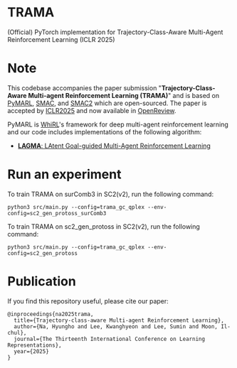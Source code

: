 # TRAMA
(Official) PyTorch implementation for Trajectory-Class-Aware Multi-Agent Reinforcement Learning (ICLR 2025)

# Note
This codebase accompanies the paper submission "**Trajectory-Class-Aware Multi-agent Reinforcement Learning (TRAMA)**" and is based on [PyMARL](https://github.com/oxwhirl/pymarl), [SMAC](https://github.com/oxwhirl/smac), and [SMAC2](https://github.com/oxwhirl/smacv2) which are open-sourced.
The paper is accepted by [ICLR2025](https://iclr.cc/Conferences/2025/) and now available in [OpenReview](https://openreview.net/forum?id=uqe5HkjbT9).

PyMARL is [WhiRL](http://whirl.cs.ox.ac.uk)'s framework for deep multi-agent reinforcement learning and our code includes implementations of the following algorithm:
- [**LAGMA**: LAtent Goal-guided Multi-Agent Reinforcement Learning ](https://arxiv.org/abs/2405.19998)

# Run an experiment
To train TRAMA on surComb3 in SC2(v2), run the following command:
```
python3 src/main.py --config=trama_gc_qplex --env-config=sc2_gen_protoss_surComb3
```

To train TRAMA on sc2_gen_protoss in SC2(v2), run the following command:
```
python3 src/main.py --config=trama_gc_qplex --env-config=sc2_gen_protoss
```

# Publication
If you find this repository useful, please cite our paper:
```
@inproceedings{na2025trama,
  title={Trajectory-class-aware Multi-agent Reinforcement Learning},
  author={Na, Hyungho and Lee, Kwanghyeon and Lee, Sumin and Moon, Il-chul},
  journal={The Thirteenth International Conference on Learning Representations},
  year={2025}
}
```
